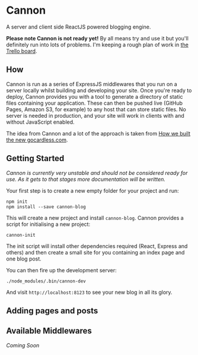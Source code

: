 # Cannon

A server and client side ReactJS powered blogging engine.

__Please note Cannon is not ready yet!__ By all means try and use it but you'll definitely run into lots of problems. I'm keeping a rough plan of work in [the Trello board](https://trello.com/b/WEvG2GLt/cannon).

## How

Cannon is run as a series of ExpressJS middlewares that you run on a server
locally whilst building and developing your site. Once you're ready to deploy,
Cannon provides you with a tool to generate a directory of static files
containing your application. These can then be pushed live (GitHub Pages, Amazon
S3, for example) to any host that can store static files. No server is needed in
production, and your site will work in clients with and without JavaScript
enabled.

The idea from Cannon and a lot of the approach is taken from [How we built the
new
gocardless.com](https://gocardless.com/blog/how-we-built-the-new-gocardless.com/).

## Getting Started

_Cannon is currently very unstable and should not be considered ready for use. As
it gets to that stages more documentation will be written._

Your first step is to create a new empty folder for your project and run:

```
npm init
npm install --save cannon-blog
```

This will create a new project and install `cannon-blog`. Cannon provides a
script for initialising a new project:

```
cannon-init
```

The init script will install other dependencies required (React, Express and
others) and then create a small site for you containing an index page and one
blog post.

You can then fire up the development server:

```
./node_modules/.bin/cannon-dev
```

And visit `http://localhost:8123` to see your new blog in all its glory.

## Adding pages and posts


## Available Middlewares

_Coming Soon_

